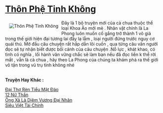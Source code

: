 <a href="https://utruyen.com/thon-phe-tinh-khong/472/" title="Thôn Phệ Tinh Không"><h1>Thôn Phệ Tinh Không</h1></a><div style="display:table"><img align="right" style="float: left; padding: 10px;" src="https://utruyen.com/images/story/200x260/thon-phe-tinh-khong.jpg" alt="Thôn Phệ Tinh Không">Đây là 1 bộ truyện mới của cà chua thuộc thể loại Khoa Ảo mới mẻ . Nhân vật chính là La Phong luôn muốn cố gắng trở thành 1 võ giả trong thế giới hiện đại tương lai đầy lạ lẫm , loại người đứng trước nguy cơ quái thú. Mở đầu câu chuyện rất hấp dẫn lôi cuốn , qua từng câu văn người đọc sẽ tự nhận biết được bối cảnh của câu chuyện .Nỗ lực , khát khao, có tình có nghĩa , lối hành văn vững chắc sẽ làm bạn nếu đã đọc liền k thể rời mắt , vẫn là cà chua , hãy theo La Phong của chúng ta khám phá ra thế giới vô tận trong vũ trụ tinh không nhé</div><p><br><b>Truyện Hay Khác :</b></p><a href="https://utruyen.com/dai-tho-ren-tieu-mat-dao/19192/" alt="Đại Thợ Rèn Tiểu Mật Đào">Đại Thợ Rèn Tiểu Mật Đào</a><br/><a href="https://github.com/quanluxury/truyenhot/tree/master/truyenhay/16202/" alt="12 Nữ Thần">12 Nữ Thần</a><br/><a href="https://github.com/quanluxury/ngontinhhot/tree/master/truyenhay/19150/" alt="Ông Xã Là Diêm Vương Đại Nhân">Ông Xã Là Diêm Vương Đại Nhân</a><br/><a href="https://truyenngontinhay.wordpress.com/2019/10/03/sieu-viet-tai-chinh/" alt="Siêu Việt Tài Chính">Siêu Việt Tài Chính</a><br/>